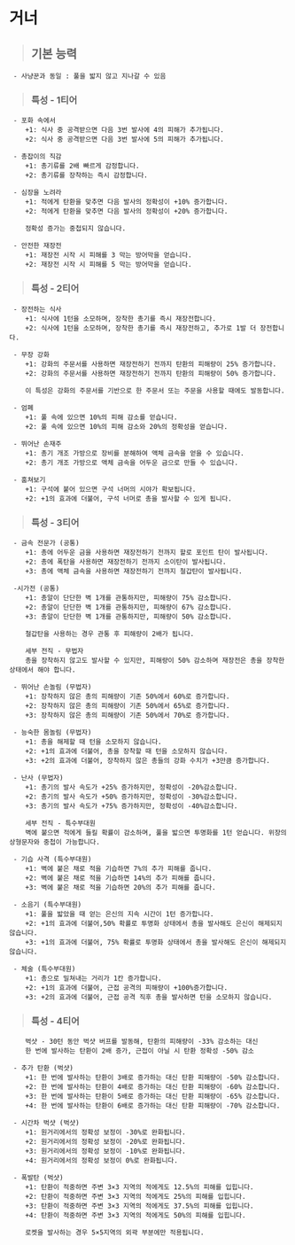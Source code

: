 # 거너

> ## 기본 능력

     - 사냥꾼과 동일 : 풀을 밟지 않고 지나갈 수 있음

> ### 특성 - 1티어

     - 포화 속에서
        +1: 식사 중 공격받으면 다음 3번 발사에 4의 피해가 추가됩니다.
        +2: 식사 중 공격받으면 다음 3번 발사에 5의 피해가 추가됩니다.
     
     - 총잡이의 직감
        +1: 총기류를 2배 빠르게 감정합니다.
        +2: 총기류를 장착하는 즉시 감정합니다.

     - 심장을 노려라
        +1: 적에게 탄환을 맞추면 다음 발사의 정확성이 +10% 증가합니다.
        +2: 적에게 탄환을 맞추면 다음 발사의 정확성이 +20% 증가합니다.

        정확성 증가는 중첩되지 않습니다.

     - 안전한 재장전
        +1: 재장전 시작 시 피해를 3 막는 방어막을 얻습니다.
        +2: 재장전 시작 시 피해를 5 막는 방어막을 얻습니다.

> ### 특성 - 2티어

     - 장전하는 식사
        +1: 식사에 1턴을 소모하며, 장착한 총기를 즉시 재장전합니다.
        +2: 식사에 1턴을 소모하며, 장착한 총기를 즉시 재장전하고, 추가로 1발 더 장전합니다.

     - 무장 강화
        +1: 강화의 주문서를 사용하면 재장전하기 전까지 탄환의 피해량이 25% 증가합니다.
        +2: 강화의 주문서를 사용하면 재장전하기 전까지 탄환의 피해량이 50% 증가합니다.

        이 특성은 강화의 주문서를 기반으로 한 주문서 또는 주문을 사용할 때에도 발동합니다.

     - 엄폐
        +1: 풀 속에 있으면 10%의 피해 감소를 얻습니다.
        +2: 풀 속에 있으면 10%의 피해 감소와 20%의 정확성을 얻습니다.

     - 뛰어난 손재주
        +1: 총기 개조 가방으로 장비를 분해하여 액체 금속을 얻을 수 있습니다.
        +2: 총기 개조 가방으로 액체 금속을 어두운 금으로 만들 수 있습니다.

     - 훔쳐보기
        +1: 구석에 붙어 있으면 구석 너머의 시야가 확보됩니다.
        +2: +1의 효과에 더불어, 구석 너머로 총을 발사할 수 있게 됩니다.

> ### 특성 - 3티어

     - 금속 전문가 (공통)
        +1: 총에 어두운 금을 사용하면 재장전하기 전까지 할로 포인트 탄이 발사됩니다.
        +2: 총에 폭탄을 사용하면 재장전하기 전까지 소이탄이 발사됩니다.
        +3: 총에 액체 금속을 사용하면 재장전하기 전까지 철갑탄이 발사됩니다.

     -시가전 (공통)
        +1: 총알이 단단한 벽 1개를 관통하지만, 피해량이 75% 감소합니다.
        +2: 총알이 단단한 벽 1개를 관통하지만, 피해량이 67% 감소합니다.
        +3: 총알이 단단한 벽 1개를 관통하지만, 피해량이 50% 감소합니다.

        철갑탄을 사용하는 경우 관통 후 피해량이 2배가 됩니다.

        세부 전직 - 무법자
        총을 장착하지 않고도 발사할 수 있지만, 피해량이 50% 감소하며 재장전은 총을 장착한 상태에서 해야 합니다.

     - 뛰어난 손놀림 (무법자)
        +1: 장착하지 않은 총의 피해량이 기존 50%에서 60%로 증가합니다.
        +2: 장착하지 않은 총의 피해량이 기존 50%에서 65%로 증가합니다.
        +3: 장착하지 않은 총의 피해량이 기존 50%에서 70%로 증가합니다.

     - 능숙한 몸놀림 (무법자)
        +1: 총을 해제할 때 턴을 소모하지 않습니다.
        +2: +1의 효과에 더불어, 총을 장착할 때 턴을 소모하지 않습니다.
        +3: +2의 효과에 더불어, 장착하지 않은 총들의 강화 수치가 +3만큼 증가합니다.

     - 난사 (무법자)
        +1: 총기의 발사 속도가 +25% 증가하지만, 정확성이 -20%감소합니다.
        +2: 총기의 발사 속도가 +50% 증가하지만, 정확성이 -30%감소합니다.
        +3: 총기의 발사 속도가 +75% 증가하지만, 정확성이 -40%감소합니다.

        세부 전직 - 특수부대원
        벽에 붙으면 적에게 들킬 확률이 감소하며, 풀을 밟으면 투명화를 1턴 얻습니다. 위장의 상형문자와 중첩이 가능합니다.

     - 기습 사격 (특수부대원)
        +1: 벽에 붙은 채로 적을 기습하면 7%의 추가 피해를 줍니다.
        +2: 벽에 붙은 채로 적을 기습하면 14%의 추가 피해를 줍니다.
        +3: 벽에 붙은 채로 적을 기습하면 20%의 추가 피해를 줍니다.

     - 소음기 (특수부대원)
        +1: 풀을 밟았을 때 얻는 은신의 지속 시간이 1턴 증가합니다.
        +2: +1의 효과에 더불어,50% 확률로 투명화 상태에서 총을 발사해도 은신이 해제되지 않습니다.
        +3: +1의 효과에 더불어, 75% 확률로 투명화 상태에서 총을 발사해도 은신이 해제되지 않습니다.

     - 체술 (특수부대원)
        +1: 총으로 밀쳐내는 거리가 1칸 증가합니다.
        +2: +1의 효과에 더불어, 근접 공격의 피해량이 +100%증가합니다.
        +3: +2의 효과에 더불어, 근접 공격 직후 총을 발사하면 턴을 소모하지 않습니다.

> ### 특성 - 4티어

        벅샷 - 30턴 동안 벅샷 버프를 발동해, 탄환의 피해량이 -33% 감소하는 대신
        한 번에 발사하는 탄환이 2배 증가, 근접이 아닐 시 탄환 정확성 -50% 감소

     - 추가 탄환 (벅샷)
        +1: 한 번에 발사하는 탄환이 3배로 증가하는 대신 탄환 피해량이 -50% 감소합니다.
        +2: 한 번에 발사하는 탄환이 4배로 증가하는 대신 탄환 피해량이 -60% 감소합니다.
        +3: 한 번에 발사하는 탄환이 5배로 증가하는 대신 탄환 피해량이 -65% 감소합니다.
        +4: 한 번에 발사하는 탄환이 6배로 증가하는 대신 탄환 피해량이 -70% 감소합니다.

     - 시간차 벅샷 (벅샷)
        +1: 원거리에서의 정확성 보정이 -30%로 완화됩니다.
        +2: 원거리에서의 정확성 보정이 -20%로 완화됩니다.
        +3: 원거리에서의 정확성 보정이 -10%로 완화됩니다.
        +4: 원거리에서의 정확성 보정이 0%로 완화됩니다.

     - 폭발탄 (벅샷)
        +1: 탄환이 적중하면 주변 3×3 지역의 적에게도 12.5%의 피해를 입힙니다.
        +2: 탄환이 적중하면 주변 3×3 지역의 적에게도 25%의 피해를 입힙니다.
        +3: 탄환이 적중하면 주변 3×3 지역의 적에게도 37.5%의 피해를 입힙니다.
        +4: 탄환이 적중하면 주변 3×3 지역의 적에게도 50%의 피해를 입힙니다.

        로켓을 발사하는 경우 5×5지역의 외곽 부분에만 적용됩니다.


